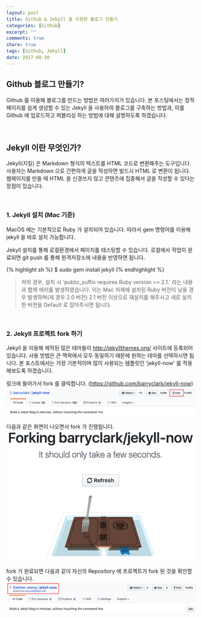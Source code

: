 ```yaml
---
layout: post
title: Github & Jekyll 을 이용한 블로그 만들기
categories: [Github]
excerpt: ""
comments: true
share: true
tags: [Github, Jekyll]
date: 2017-08-30
---
```


## Github 블로그 만들기?

Github 를 이용해 블로그를 만드는 방법은 여러가지가 있습니다.
본 포스팅에서는 정적 페이지를 쉽게 생성할 수 있는 Jekyll 을 사용하여 블로그를 구축하는 방법과, 이를 Github 에 업로드하고 퍼블리싱 하는 방법에 대해 설명하도록 하겠습니다.

<br>

## Jekyll 이란 무엇인가?

Jekyll(지킬) 은 Markdown 형식의 텍스트를 HTML 코드로 변환해주는 도구입니다. 사용자는 Markdown 으로 간편하게 글을 작성하면 빌드시 HTML 로 변환이 됩니다. 웹페이지를 만들 때 HTML 을 신경쓰지 않고 콘텐츠에 집중해서 글을 작성할 수 있다는 장점이 있습니다.

<br>

### 1. Jekyll 설치 (Mac 기준)

MacOS 에는 기본적으로 Ruby 가 설치되어 있습니다. 따라서 gem 명령어를 이용해 jekyll 을 바로 설치 가능합니다.

Jekyll 설치를 통해 로컬환경에서 페이지를 테스팅할 수 있습니다. 로컬에서 작업이 완료되면 git push 를 통해 원격저장소에 내용을 반영하면 됩니다.


{% highlight sh %}
$ sudo gem install jekyll
{% endhighlight %}

> 저의 경우, 설치 시 'public_suffix requires Ruby version >= 2.1.' 라는 내용과 함께 에러를 발생하였습니다. 이는 Mac 자체에 설치된 Ruby 버전이 낮을 경우 발생하며(제 경우 2.0 버전) 2.1 버전 이상으로 재설치를 해주시고 새로 설치한 버전을 Default 로 잡아주시면 됩니다.

<br>

### 2. Jekyll 프로젝트 fork 하기

Jekyll 을 이용해 제작된 많은 테마들이 http://jekyllthemes.org/ 사이트에 등록되어있습니다. 사용 방법은 큰 맥락에서 모두 동일하기 때문에 원하는 테마를 선택하시면 됩니다. 본 포스트에서는 가장 기본적이며 많이 사용되는 템플릿인 'jekyll-now' 를 적용해보도록 하겠습니다.

링크에 들어가서 fork 를 클릭합니다. (https://github.com/barryclark/jekyll-now)
![No Image](/assets/20170830/make-github-blog-01.PNG)

다음과 같은 화면이 나오면서 fork 가 진행됩니다.
![No Image](/assets/20170830/make-github-blog-02.PNG)

fork 가 완료되면 다음과 같이 자신의 Repository 에 프로젝트가 fork 된 것을 확인할 수 있습니다.
![No Image](/assets/20170830/make-github-blog-03.PNG)